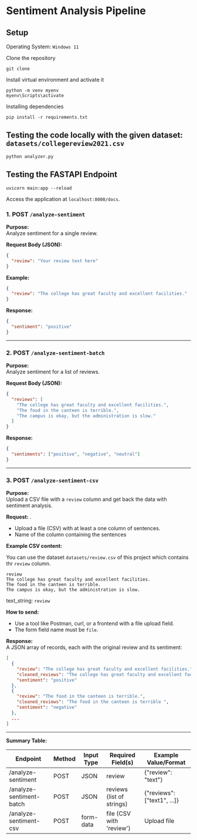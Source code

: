 # Sentiment Analysis Pipeline

## Setup 
Operating System: `Windows 11`

Clone the repository 
```
git clone 
```

Install virtual environment and activate it
```
python -m venv myenv
myenv\Scripts\activate
```

Installing dependencies
```
pip install -r requirements.txt
```

## Testing the code locally with the given dataset: `datasets/collegereview2021.csv`
```
python analyzer.py
```

## Testing the FASTAPI Endpoint
```
uvicorn main:app --reload
```

Access the application at `localhost:8000/docs`.

### 1. **POST `/analyze-sentiment`**

**Purpose:**  
Analyze sentiment for a single review.

**Request Body (JSON):**
```json
{
  "review": "Your review text here"
}
```

**Example:**
```json
{
  "review": "The college has great faculty and excellent facilities."
}
```

**Response:**
```json
{
  "sentiment": "positive"
}
```

---

### 2. **POST `/analyze-sentiment-batch`**

**Purpose:**  
Analyze sentiment for a list of reviews.

**Request Body (JSON):**
```json
{
  "reviews": [
    "The college has great faculty and excellent facilities.",
    "The food in the canteen is terrible.",
    "The campus is okay, but the administration is slow."
  ]
}
```

**Response:**
```json
{
  "sentiments": ["positive", "negative", "neutral"]
}
```

---

### 3. **POST `/analyze-sentiment-csv`**

**Purpose:**  
Upload a CSV file with a `review` column and get back the data with sentiment analysis.

**Request:**  .
- Upload a file (CSV) with at least a one column of sentences.
- Name of the column containing the sentences

**Example CSV content:**

You can use the dataset `datasets/review.csv` of this project which contains thr `review` column.
```
review
The college has great faculty and excellent facilities.
The food in the canteen is terrible.
The campus is okay, but the administration is slow.
```

text_string: `review`

**How to send:**  
- Use a tool like Postman, curl, or a frontend with a file upload field.
- The form field name must be `file`.

**Response:**  
A JSON array of records, each with the original review and its sentiment:
```json
[
  {
    "review": "The college has great faculty and excellent facilities.",
    "cleaned_reviews": "The college has great faculty and excellent facilities ",
    "sentiment": "positive"
  },
  {
    "review": "The food in the canteen is terrible.",
    "cleaned_reviews": "The food in the canteen is terrible ",
    "sentiment": "negative"
  },
  ...
]
```

---

**Summary Table:**

| Endpoint                    | Method | Input Type   | Required Field(s)         | Example Value/Format         |
|-----------------------------|--------|--------------|---------------------------|------------------------------|
| /analyze-sentiment          | POST   | JSON         | review                    | {"review": "text"}           |
| /analyze-sentiment-batch    | POST   | JSON         | reviews (list of strings) | {"reviews": ["text1", ...]}  |
| /analyze-sentiment-csv      | POST   | form-data    | file (CSV with 'review')  | Upload file                  |
